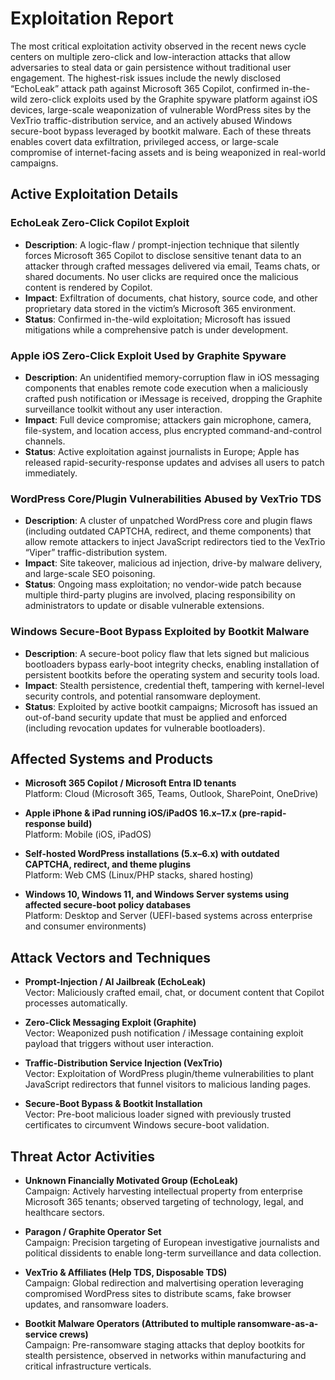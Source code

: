 # Exploitation Report

The most critical exploitation activity observed in the recent news cycle centers on multiple zero-click and low-interaction attacks that allow adversaries to steal data or gain persistence without traditional user engagement. The highest-risk issues include the newly disclosed “EchoLeak” attack path against Microsoft 365 Copilot, confirmed in-the-wild zero-click exploits used by the Graphite spyware platform against iOS devices, large-scale weaponization of vulnerable WordPress sites by the VexTrio traffic-distribution service, and an actively abused Windows secure-boot bypass leveraged by bootkit malware. Each of these threats enables covert data exfiltration, privileged access, or large-scale compromise of internet-facing assets and is being weaponized in real-world campaigns.

## Active Exploitation Details

### EchoLeak Zero-Click Copilot Exploit
- **Description**: A logic-flaw / prompt-injection technique that silently forces Microsoft 365 Copilot to disclose sensitive tenant data to an attacker through crafted messages delivered via email, Teams chats, or shared documents. No user clicks are required once the malicious content is rendered by Copilot.
- **Impact**: Exfiltration of documents, chat history, source code, and other proprietary data stored in the victim’s Microsoft 365 environment.
- **Status**: Confirmed in-the-wild exploitation; Microsoft has issued mitigations while a comprehensive patch is under development.
  
### Apple iOS Zero-Click Exploit Used by Graphite Spyware
- **Description**: An unidentified memory-corruption flaw in iOS messaging components that enables remote code execution when a maliciously crafted push notification or iMessage is received, dropping the Graphite surveillance toolkit without any user interaction.
- **Impact**: Full device compromise; attackers gain microphone, camera, file-system, and location access, plus encrypted command-and-control channels.
- **Status**: Active exploitation against journalists in Europe; Apple has released rapid-security-response updates and advises all users to patch immediately.
  
### WordPress Core/Plugin Vulnerabilities Abused by VexTrio TDS
- **Description**: A cluster of unpatched WordPress core and plugin flaws (including outdated CAPTCHA, redirect, and theme components) that allow remote attackers to inject JavaScript redirectors tied to the VexTrio “Viper” traffic-distribution system.
- **Impact**: Site takeover, malicious ad injection, drive-by malware delivery, and large-scale SEO poisoning.
- **Status**: Ongoing mass exploitation; no vendor-wide patch because multiple third-party plugins are involved, placing responsibility on administrators to update or disable vulnerable extensions.
  
### Windows Secure-Boot Bypass Exploited by Bootkit Malware
- **Description**: A secure-boot policy flaw that lets signed but malicious bootloaders bypass early-boot integrity checks, enabling installation of persistent bootkits before the operating system and security tools load.
- **Impact**: Stealth persistence, credential theft, tampering with kernel-level security controls, and potential ransomware deployment.
- **Status**: Exploited by active bootkit campaigns; Microsoft has issued an out-of-band security update that must be applied and enforced (including revocation updates for vulnerable bootloaders).

## Affected Systems and Products

- **Microsoft 365 Copilot / Microsoft Entra ID tenants**  
  Platform: Cloud (Microsoft 365, Teams, Outlook, SharePoint, OneDrive)

- **Apple iPhone & iPad running iOS/iPadOS 16.x–17.x (pre-rapid-response build)**  
  Platform: Mobile (iOS, iPadOS)

- **Self-hosted WordPress installations (5.x–6.x) with outdated CAPTCHA, redirect, and theme plugins**  
  Platform: Web CMS (Linux/PHP stacks, shared hosting)

- **Windows 10, Windows 11, and Windows Server systems using affected secure-boot policy databases**  
  Platform: Desktop and Server (UEFI-based systems across enterprise and consumer environments)

## Attack Vectors and Techniques

- **Prompt-Injection / AI Jailbreak (EchoLeak)**  
  Vector: Maliciously crafted email, chat, or document content that Copilot processes automatically.

- **Zero-Click Messaging Exploit (Graphite)**  
  Vector: Weaponized push notification / iMessage containing exploit payload that triggers without user interaction.

- **Traffic-Distribution Service Injection (VexTrio)**  
  Vector: Exploitation of WordPress plugin/theme vulnerabilities to plant JavaScript redirectors that funnel visitors to malicious landing pages.

- **Secure-Boot Bypass & Bootkit Installation**  
  Vector: Pre-boot malicious loader signed with previously trusted certificates to circumvent Windows secure-boot validation.

## Threat Actor Activities

- **Unknown Financially Motivated Group (EchoLeak)**  
  Campaign: Actively harvesting intellectual property from enterprise Microsoft 365 tenants; observed targeting of technology, legal, and healthcare sectors.

- **Paragon / Graphite Operator Set**  
  Campaign: Precision targeting of European investigative journalists and political dissidents to enable long-term surveillance and data collection.

- **VexTrio & Affiliates (Help TDS, Disposable TDS)**  
  Campaign: Global redirection and malvertising operation leveraging compromised WordPress sites to distribute scams, fake browser updates, and ransomware loaders.

- **Bootkit Malware Operators (Attributed to multiple ransomware-as-a-service crews)**  
  Campaign: Pre-ransomware staging attacks that deploy bootkits for stealth persistence, observed in networks within manufacturing and critical infrastructure verticals.

